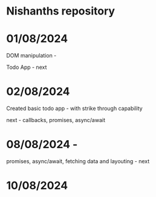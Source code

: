 # Nishanths repository

# 01/08/2024

DOM manipulation - 

Todo App - next

# 02/08/2024

Created basic todo app - with strike through capability

next - callbacks, promises, async/await

# 08/08/2024 - 

promises, async/await, fetching data and layouting - next

# 10/08/2024







